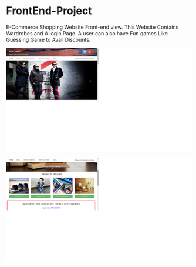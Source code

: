 # FrontEnd-Project
E-Commerce Shopping Website Front-end view. This Website Contains Wardrobes and A login Page. A user can also have Fun games Like Guessing Game to Avail Discounts.

![](new-folder/ss.jpg)

![](new-folder/ss2.jpg)


